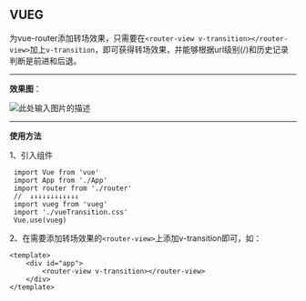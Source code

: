 ## VUEG ##
为vue-router添加转场效果，只需要在`<router-view v-transition></router-view>`加上`v-transition`，即可获得转场效果，并能够根据url级别(/)和历史记录判断是前进和后退。


----------


**效果图**：

![此处输入图片的描述][1]

----------
**使用方法**

1、引入组件

     import Vue from 'vue' 
     import App from './App' 
     import router from './router'
     //  ↓↓↓↓↓↓↓↓↓↓↓↓
     import vueg from 'vueg' 	
     import './vueTransition.css'
     Vue.use(vueg)

2、在需要添加转场效果的`<router-view>`上添加v-transition即可，如：

    <template>
        <div id="app">
            <router-view v-transition></router-view>
        </div>
    </template>


  [1]: https://raw.githubusercontent.com/jaweii/vueg/master/image/GIF.gif

